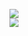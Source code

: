 [![](https://img.shields.io/badge/Made%20With-Github%20Spray-lightgrey.svg?style=for-the-badge&logo=github)](https://github.com/Annihil/github-spray#9122)  
[![](https://i.imgur.com/2DrTn0Z.gif)](https://github.com/Annihil/github-spray)